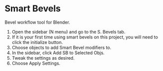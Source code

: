 # Smart Bevels
Bevel workflow tool for Blender.

1. Open the sidebar (N menu) and go to the S. Bevels tab.
2. If it is your first time using smart bevels on this project, you will need to click the initialize button.
3. Choose objects to add Smart Bevel modifiers to.
4. In the sidebar, click Add SB to Selected Objs.
5. Tweak the settings as desired.
6. Choose Apply Settings.